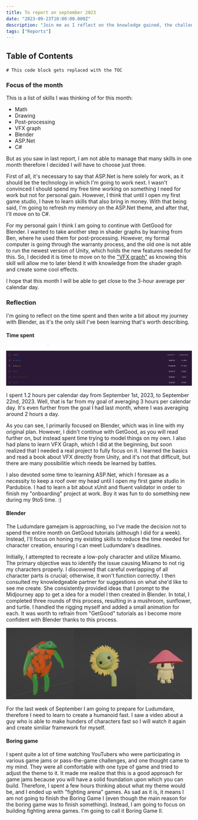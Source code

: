 ```yaml
---
title: To report on september 2023
date: "2023-09-23T10:00:00.000Z"
description: "Join me as I reflect on the knowledge gained, the challenges conquered, and the hours dedicated to learning various subjects during the month of September 2023"
tags: ["Reports"]
---
```


## Table of Contents

```toc
# This code block gets replaced with the TOC
```

### Focus of the month

This is a list of skills I was thinking of for this month:

* Math
* Drawing
* Post-processing
* VFX graph
* Blender
* ASP.Net
* C#

But as you saw in last report, I am not able to manage that many skills in one month therefore I decided I will have to choose just three. 

First of all, it's necessary to say that ASP.Net is here solely for work, as it should be the technology in which I'm going to work next. I wasn't convinced I should spend my free time working on something I need for work but not for personal gain. However, I think that until I open my first game studio, I have to learn skills that also bring in money. With that being said, I'm going to refresh my memory on the ASP.Net theme, and after that, I'll move on to C#.

For my personal gain I think I am going to continue with GetGood for Blender. I wanted to take another step in shader graphs by learning from Ben, where he used them for post-processing. However, my formal computer is going through the warranty process, and the old one is not able to run the newest version of Unity, which holds the new features needed for this. So, I decided it is time to move on to the ["VFX graph"](https://unity.com/visual-effect-graph) as knowing this skill will allow me to later blend it with knowledge from the shader graph and create some cool effects.

I hope that this month I will be able to get close to the 3-hour average per calendar day.

### Reflection

I'm going to reflect on the time spent and then write a bit about my journey with Blender, as it's the only skill I've been learning that's worth describing.

#### Time spent
![Toggl](./202309toggl.png "Results from Toggl") 

I spent 1.2 hours per calendar day from September 1st, 2023, to September 22nd, 2023. Well, that is far from my goal of averaging 3 hours per calendar day. It's even further from the goal I had last month, where I was averaging around 2 hours a day.

As you can see, I primarily focused on Blender, which was in line with my original plan. However, I didn't continue with GetGood, as you will read further on, but instead spent time trying to model things on my own. I also had plans to learn VFX Graph, which I did at the beginning, but soon realized that I needed a real project to fully focus on it. I learned the basics and read a book about VFX directly from Unity, and it's not that difficult, but there are many possibilitie which needs be learned by battles.

I also devoted some time to learning ASP.Net, which I foresaw as a necessity to keep a roof over my head until I open my first game studio in Pardubice. I had to learn a bit about xUnit and fluent validator in order to finish my "onboarding" project at work. Boy it was fun to do something new during my 9to5 time. :)

#### Blender

The Ludumdare gamejam is approaching, so I've made the decision not to spend the entire month on GetGood tutorials (although I did for a week). Instead, I'll focus on honing my existing skills to reduce the time needed for character creation, ensuring I can meet Ludumdare's deadlines.

Initially, I attempted to recreate a low-poly character and utilize Mixamo. The primary objective was to identify the issue causing Mixamo to not rig my characters properly. I discovered that careful overlapping of all character parts is crucial; otherwise, it won't function correctly. I then consulted my knowledgeable partner for suggestions on what she'd like to see me create. She consistently provided ideas that I prompt to the Midjourney app to get a idea for a model I then created in Blender. In total, I completed three rounds of this process, resulting in a mushroom, sunflower, and turtle. I handled the rigging myself and added a small animation for each. It was worth to refrain from "GetGood" tutorials as I become more confident with Blender thanks to this process.

![Blender](./blender.png "My humble tries in Blender") 

For the last week of September I am going to prepare for Ludumdare, therefore I need to learn to create a humanoid fast. I saw a video about a guy who is able to make hunders of characters fast so I will watch it again and create similiar framework for myself.

#### Boring game

I spent quite a lot of time watching YouTubers who were participating in various game jams or pass-the-game challenges, and one thought came to my mind. They were all comfortable with one type of game and tried to adjust the theme to it. It made me realize that this is a good approach for game jams because you will have a solid foundation upon which you can build. Therefore, I spent a few hours thinking about what my theme would be, and I ended up with "fighting arena" games. As sad as it is, it means I am not going to finish the Boring Game I (even though the main reason for the boring game was to finish something). Instead, I am going to focus on building fighting arena games. I'm going to call it Boring Game II.
